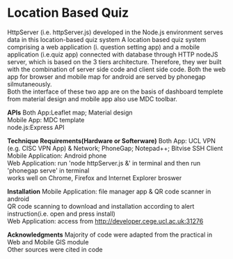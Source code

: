 # Location Based Quiz
HttpServer (i.e. httpServer.js) developed in the Node.js environment serves data in this location-based quiz system
A location based quiz system comprising a web application (i. question setting app) and a mobile application (i.e.quiz app) connected with database through HTTP nodeJS server, which is based on the 3 tiers architecture.  Therefore, they wer built with the combination of server side code and client side code.
Both the web app for browser and mobile map for android are served by phonegap silmutaneously.  
Both the interface of these two app are on the basis of dashboard templete from material design and mobile app also use MDC toolbar. 


<strong>APIs</strong> 
Both App:Leaflet map; Material design</br>
Mobile App: MDC template</br>
node.js:Express API</br>


<strong>Technique Requirements(Hardware or Softerware)</strong> 
Both App: UCL VPN (e.g. CISC VPN App) & Network; PhoneGap; Notepad++; Bitvise SSH Client</br>
Mobile Application: Android phone</br>
Web Application: run 'node httpServer.js &' in terminal and then run 'phonegap serve' in terminal </br>
works well on Chrome, Firefox and Internet Explorer broswer</br>



<strong>Installation</strong> 
Mobile Application: file manager app & QR code scanner in android</br>
QR code scanning to download and installation according to alert instruction(i.e. open and press install)</br>
Web Application: access from http://developer.cege.ucl.ac.uk:31276</br>

 
<strong>Acknowledgments</strong> 
Majority of code were adapted from the practical in Web and Mobile GIS module</br>
Other sources were cited in code
